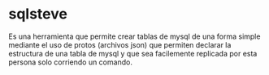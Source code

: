 # sqlsteve

Es una herramienta que permite crear tablas de mysql de una forma simple 
mediante el uso de protos (archivos json) que permiten declarar 
la estructura de una tabla de mysql y que sea facilemente replicada 
por esta persona solo corriendo un comando.